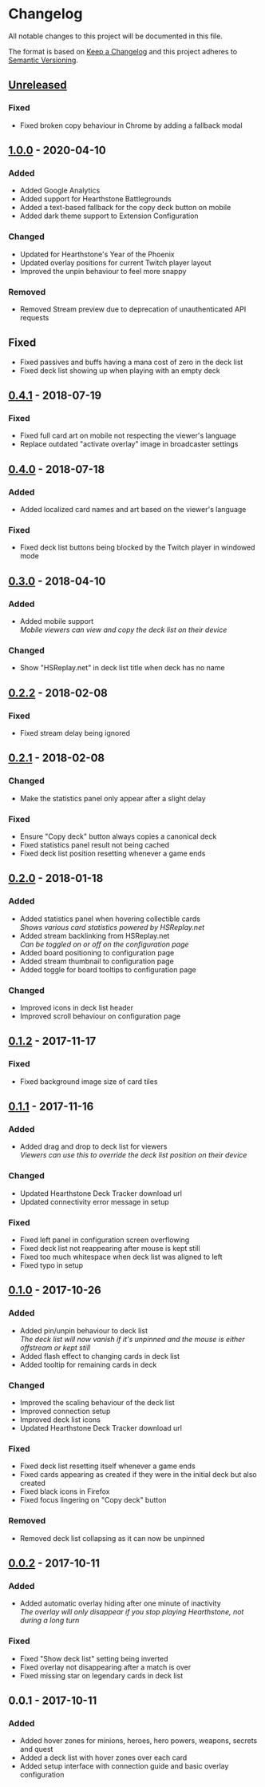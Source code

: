 # Changelog
All notable changes to this project will be documented in this file.

The format is based on [Keep a Changelog](http://keepachangelog.com/en/1.0.0/)
and this project adheres to [Semantic Versioning](http://semver.org/spec/v2.0.0.html).

## [Unreleased]
### Fixed
- Fixed broken copy behaviour in Chrome by adding a fallback modal

## [1.0.0] - 2020-04-10
### Added
- Added Google Analytics
- Added support for Hearthstone Battlegrounds
- Added a text-based fallback for the copy deck button on mobile
- Added dark theme support to Extension Configuration

### Changed
- Updated for Hearthstone's Year of the Phoenix
- Updated overlay positions for current Twitch player layout
- Improved the unpin behaviour to feel more snappy

### Removed
- Removed Stream preview due to deprecation of unauthenticated API requests

## Fixed
- Fixed passives and buffs having a mana cost of zero in the deck list
- Fixed deck list showing up when playing with an empty deck

## [0.4.1] - 2018-07-19
### Fixed
- Fixed full card art on mobile not respecting the viewer's language
- Replace outdated "activate overlay" image in broadcaster settings

## [0.4.0] - 2018-07-18
### Added
- Added localized card names and art based on the viewer's language

### Fixed
- Fixed deck list buttons being blocked by the Twitch player in windowed mode

## [0.3.0] - 2018-04-10
### Added
- Added mobile support  
  *Mobile viewers can view and copy the deck list on their device*

### Changed
- Show "HSReplay.net" in deck list title when deck has no name

## [0.2.2] - 2018-02-08
### Fixed
- Fixed stream delay being ignored

## [0.2.1] - 2018-02-08
### Changed
- Make the statistics panel only appear after a slight delay

### Fixed
- Ensure "Copy deck" button always copies a canonical deck
- Fixed statistics panel result not being cached
- Fixed deck list position resetting whenever a game ends

## [0.2.0] - 2018-01-18
### Added
- Added statistics panel when hovering collectible cards  
  *Shows various card statistics powered by HSReplay.net*
- Added stream backlinking from HSReplay.net  
  *Can be toggled on or off on the configuration page*
- Added board positioning to configuration page
- Added stream thumbnail to configuration page
- Added toggle for board tooltips to configuration page

### Changed
- Improved icons in deck list header
- Improved scroll behaviour on configuration page

## [0.1.2] - 2017-11-17
### Fixed
- Fixed background image size of card tiles

## [0.1.1] - 2017-11-16
### Added
- Added drag and drop to deck list for viewers  
  *Viewers can use this to override the deck list position on their device*

### Changed
- Updated Hearthstone Deck Tracker download url
- Updated connectivity error message in setup

### Fixed
- Fixed left panel in configuration screen overflowing
- Fixed deck list not reappearing after mouse is kept still
- Fixed too much whitespace when deck list was aligned to left
- Fixed typo in setup

## [0.1.0] - 2017-10-26
### Added
- Added pin/unpin behaviour to deck list  
  *The deck list will now vanish if it's unpinned and the mouse is either offstream or kept still*
- Added flash effect to changing cards in deck list
- Added tooltip for remaining cards in deck

### Changed
- Improved the scaling behaviour of the deck list
- Improved connection setup
- Improved deck list icons
- Updated Hearthstone Deck Tracker download url

### Fixed
- Fixed deck list resetting itself whenever a game ends
- Fixed cards appearing as created if they were in the initial deck but also created
- Fixed black icons in Firefox
- Fixed focus lingering on "Copy deck" button

### Removed
- Removed deck list collapsing as it can now be unpinned

## [0.0.2] - 2017-10-11
### Added
- Added automatic overlay hiding after one minute of inactivity  
  *The overlay will only disappear if you stop playing Hearthstone, not during a long turn*

### Fixed
- Fixed "Show deck list" setting being inverted
- Fixed overlay not disappearing after a match is over
- Fixed missing star on legendary cards in deck list

## 0.0.1 - 2017-10-11
### Added
- Added hover zones for minions, heroes, hero powers, weapons, secrets and quest
- Added a deck list with hover zones over each card
- Added setup interface with connection guide and basic overlay configuration

[Unreleased]: https://github.com/HearthSim/twitch-hdt-frontend/compare/v1.0.0...HEAD
[1.0.0]: https://github.com/HearthSim/twitch-hdt-frontend/compare/v0.4.1...v1.0.0
[0.4.1]: https://github.com/HearthSim/twitch-hdt-frontend/compare/v0.4.0...v0.4.1
[0.4.0]: https://github.com/HearthSim/twitch-hdt-frontend/compare/v0.3.0...v0.4.0
[0.3.0]: https://github.com/HearthSim/twitch-hdt-frontend/compare/v0.2.2...v0.3.0
[0.2.2]: https://github.com/HearthSim/twitch-hdt-frontend/compare/v0.2.1...v0.2.2
[0.2.1]: https://github.com/HearthSim/twitch-hdt-frontend/compare/v0.2.0...v0.2.1
[0.2.0]: https://github.com/HearthSim/twitch-hdt-frontend/compare/v0.1.2...v0.2.0
[0.1.2]: https://github.com/HearthSim/twitch-hdt-frontend/compare/v0.1.1...v0.1.2
[0.1.1]: https://github.com/HearthSim/twitch-hdt-frontend/compare/v0.1.0...v0.1.1
[0.1.0]: https://github.com/HearthSim/twitch-hdt-frontend/compare/v0.0.2...v0.1.0
[0.0.2]: https://github.com/HearthSim/twitch-hdt-frontend/compare/v0.0.1...v0.0.2

